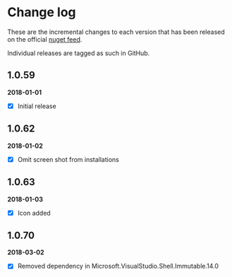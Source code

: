 [NugetUrl]: https://www.nuget.org/packages/OpenInApp.Common/

# Change log

These are the incremental changes to each version that has been released on the official [nuget feed][NugetUrl].

Individual releases are tagged as such in GitHub.

## 1.0.59
**2018-01-01**
- [x] Initial release

## 1.0.62
**2018-01-02**
- [x] Omit screen shot from installations

## 1.0.63
**2018-01-03**
- [x] Icon added

## 1.0.70
**2018-03-02**
- [x] Removed dependency in Microsoft.VisualStudio.Shell.Immutable.14.0
